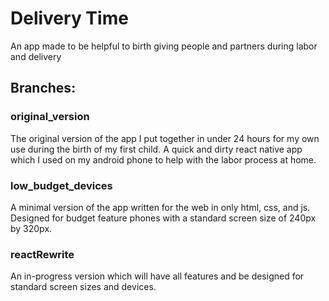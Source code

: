 # Delivery Time

An app made to be helpful to birth giving people and partners during labor and delivery

## Branches:
### original_version
The original version of the app I put together in under 24 hours for my own use during the birth of my first child.
A quick and dirty react native app which I used on my android phone to help with the labor process at home.

### low_budget_devices
A minimal version of the app written for the web in only html, css, and js.
Designed for budget feature phones with a standard screen size of 240px by 320px.

### reactRewrite
An in-progress version which will have all features and be designed for standard screen sizes and devices.
